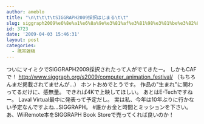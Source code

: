 ```yaml
---
author: ameblo
title: "\n\t\t\t\tSIGGRAPH2009採択はじまる\t\t"
slug: siggraph2009%e6%8e%a1%e6%8a%9e%e3%81%af%e3%81%98%e3%81%be%e3%82%8b
id: 3723
date: '2009-04-03 15:46:31'
layout: post
categories:
  - 携帯雑稿
---
```


ついにマイミクでSIGGRAPH2009採択されたって人がでてきたー。 しかもCAFで！ http://www.siggraph.org/s2009/computer_animation_festival/ （もちろんまだ掲載されてませんが...） ホントおめでとうです。 作品の"生まれ"に関わってるだけに、感無量。 できれば4Kで上映してほしい。 あとはE-Techですねー。 Laval Virtual最中に発表って予定だし。 実は私、今年は10年ぶりに行かない予定なんですよね…SIGGRAPH。 #誰かお金と時間とミッションを下さい。 あ、WiiRemote本をSIGGRAPH Book Storeで売ってくれば良いのか！